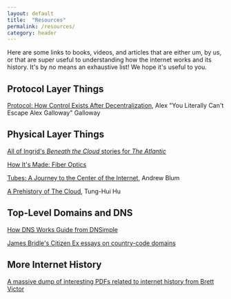 ```yaml
---
layout: default
title:  "Resources"
permalink: /resources/
category: header
---
```


Here are some links to books, videos, and articles that are either um, by us, or that are super useful to understanding how the internet works and its history. It's by no means an exhaustive list! We hope it's useful to you.

## Protocol Layer Things

[Protocol: How Control Exists After Decentralization](http://www.powells.com/book/protocol-how-control-exists-after-decentralization-9780262572330/66-0), Alex "You Literally Can't Escape Alex Galloway" Galloway

## Physical Layer Things

[All of Ingrid's *Beneath the Cloud* stories for *The Atlantic*](http://theatlantic.com/author/ingrid-burrington/)

[How It's Made: Fiber Optics](https://www.youtube.com/watch?v=u1DRrAhQJtM)

[Tubes: A Journey to the Center of the Internet](http://www.powells.com/book/tubes-a-journey-to-the-center-of-the-internet-9780061994951/18-0), Andrew Blum

[A Prehistory of The Cloud](http://www.powells.com/book/a-prehistory-of-the-cloud-9780262029513/62-1), Tung-Hui Hu

## Top-Level Domains and DNS

[How DNS Works Guide from DNSimple](https://howdns.works/)

[James Bridle's Citizen Ex essays on country-code domains](http://citizen-ex.com/stories)

## More Internet History

[A massive dump of interesting PDFs related to internet history from Brett Victor](http://worrydream.com/refs/)
